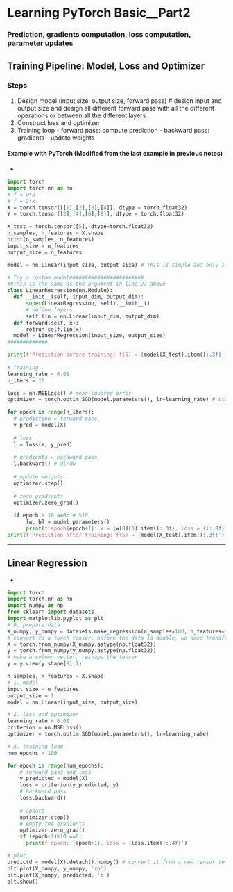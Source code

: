 # Learning PyTorch Basic__Part2
### Prediction, gradients computation, loss computation, parameter updates
## Training Pipeline: Model, Loss and Optimizer
### Steps
  1. Design model (input size, output size, forward pass) # design input and output size and design all different forward pass with all the different operations or between all the different layers
  2. Construct loss and optimizer
  3. Training loop
    - forward pass: compute prediction
    - backward pass: gradients
    - update weights
#### Example with PyTorch (Modified from the last example in previous notes)
  * 
  ```python
  import torch
  import torch.nn as nn
# f = w*x
# f = 2*x
X = torch.tensor([[1],[2],[3],[4]], dtype = torch.float32)
Y = torch.tensor([2],[4],[6],[8]], dtype = torch.float32)

X_test = torch.tensor([5], dtype=torch.float32)
n_samples, n_features = X.shape
print(n_samples, n_features)
input_size = n_features
output_size = n_features

model = nn.Linear(input_size, output_size) # This is simple and only 1 layer

# Try a custom model########################
##This is the same as the argument in line 27 above
class LinearRegression(nn.Module):
    def __init__(self, input_dim, output_dim):
        super(LinearRegression, self).__init__()
        # define layers
        self.lin = nn.Linear(input_dim, output_dim)
    def forward(self, x):
        retrun self.lin(x)
    model = LinearRegression(input_size, output_size)
#############

print(f'Prediction before training: f(5) = {model(X_test).item():.3f}') # call item() because we want to see the value rather than tensor
    
# Training
learning_rate = 0.01
n_iters = 10

loss = nn.MSELoss() # mean squared error
optimizer = torch.optim.SGD(model.parameters(), lr=learning_rate) # stochastic gradient descent

for epoch in range(n_iters):
    # prediction = forward pass
    y_pred = model(X)
    
    # loss
    l = loss(Y, y_pred)
    
    # gradients = backward pass
    l.backward() # dl/dw
    
    # update weights
    optimizer.step()
        
    # zero gradients
    optimizer.zero_grad()
    
    if epoch % 10 ==0: # %10
        [w, b] = model.parameters()
        print(f'epoch{epoch+1}: w = {w[0][0].item():.3f}, loss = {l:.8f} ')
 print(f'Prediction after training: f(5) = {model(X_test).item():.3f}')
  
  ```
  
  
* * *
## Linear Regression
  *
  ```python
  import torch 
  import torch.nn as nn
  import numpy as np
  from sklearn import datasets 
  import matplotlib.pyplot as plt
  # 0. prepare data
  X_numpy, y_numpy = datasets.make_regression(n_samples=100, n_features=1,noise=20, random_state=1)
  # convert to a torch tensor, before the data is double, we need transform the data to float
  X = torch.from_numpy(X_numpy.astype(np.float32))
  y = torch.from_numpy(y_numpy.astype(np.float32))
  # make a column vector, reshape the tensor
  y = y.view(y.shape[0],1)
  
  n_samples, n_features = X.shape  
  # 1. model
  input_size = n_features
  output_size = 1
  model = nn.Linear(input_size, output_size)
  
  # 2. loss and optimizer
  learning_rate = 0.01
  criterion = nn.MSELoss()
  optimizer = torch.optim.SGD(model.parameters(), lr=learning_rate)
  
  # 3. training loop
  num_epochs = 100
  
  for epoch in range(num_epochs):
      # forward pass and loss
      y_predicted = model(X)
      loss = criterion(y_predicted, y)
      # backward pass
      loss.backward()
      
      # update
      optimizer.step()
      # empty the gradients
      optimizer.zero_grad()
      if (epoch+1)%10 ==0:
        print(f'epoch: {epoch+1}, loss = {loss.item():.4f}')
  
  # plot 
  predictd = model(X).detach().numpy() # convert it from a new tensor to numpy # use detach() to avoid tracking gradients in computational graph
  plt.plot(X_numpy, y_numpy, 'ro')
  plt.plot(X_numpy, predicted, 'b')
  plt.show()
  ```

